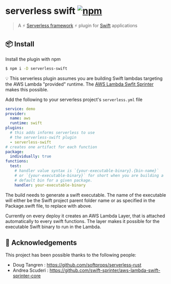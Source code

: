 # serverless swift [![npm](https://img.shields.io/npm/v/serverless-swift.svg)](https://www.npmjs.com/package/serverless-swift)

> A ⚡ [Serverless framework](https://serverless.com/framework/) ⚡ plugin for [Swift](https://developer.apple.com/swift/) applications

## 📦 Install

Install the plugin with npm

```sh
$ npm i -D serverless-swift
```

💡 This serverless plugin assumes you are building Swift lambdas targeting the AWS Lambda "provided" runtime. The [AWS Lambda Swfit Sprinter](https://github.com/swift-sprinter/aws-lambda-swift-sprinter-core) makes this possible.

Add the following to your serverless project's `serverless.yml` file

```yaml
service: demo
provider:
  name: aws
  runtime: swift
plugins:
  # this adds informs serverless to use
  # the serverless-swift plugin
  - serverless-swift
# creates one artifact for each function
package:
  individually: true
functions:
  test:
    # handler value syntax is `{your-executable-binary}.{bin-name}`
    # or `{your-executable-binary}` for short when you are building a
    # default bin for a given package.
    handler: your-executable-binary
```

The build needs to generate a swift executable. The name of the executable will either be the Swift project parent folder name or as specified in the Package.swift file, to replace with <your-executable-binary> above.

Currently on every deploy it creates an AWS Lambda Layer, that is attached automatically to every swift functions. The layer makes it possible for the executable Swift binary to run in the Lambda.

## 🙌 Acknowledgements

This project has been possible thanks to the following people:

- Doug Tangren : https://github.com/softprops/serverless-rust
- Andrea Scuderi : https://github.com/swift-sprinter/aws-lambda-swift-sprinter-core
